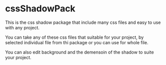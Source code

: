 cssShadowPack
=============

This is the css shadow package that include many css files and easy to use with any project.  

You can take any of these css files that suitable for your project, by selected individual file from thi package or
you can use for whole file. 

You can also edit background and the demensoin of the shadow to suite your project.
